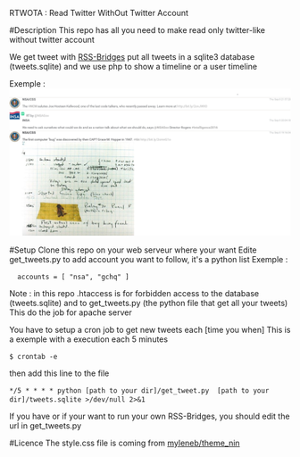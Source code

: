 RTWOTA : Read Twitter WithOut Twitter Account

#Description
This repo has all you need to make read only twitter-like without twitter account

We get tweet with [RSS-Bridges](https://github.com/RSS-Bridge/rss-bridge)
put all tweets in a sqlite3 database (tweets.sqlite)
and we use php to show a timeline or a user timeline 

Exemple :
![Screen shot](screenshot.png)

#Setup
Clone this repo on your web serveur where your want
Edite get_tweets.py to add account you want to follow, it's a python list 
Exemple :
```
  accounts = [ "nsa", "gchq" ]
```

Note : in this repo .htaccess is for forbidden access to the database (tweets.sqlite) and to get_tweets.py (the python file that get all your tweets)
This do the job for apache server

You have to setup a cron job to get new tweets each [time you when]
This is a exemple with a execution each 5 minutes
```
$ crontab -e 
```
then add this line to the file
```
*/5 * * * * python [path to your dir]/get_tweet.py  [path to your dir]/tweets.sqlite >/dev/null 2>&1
```

If you have or if your want to run your own RSS-Bridges, you should edit the url in get_tweets.py

#Licence
The style.css file is coming from [myleneb/theme_nin](https://github.com/myleneb/theme_nin)



